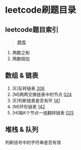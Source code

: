 # leetcode刷题目录

## leetcode题目索引

> [题库](https://leetcode-cn.com/problemset/all/)

001. 两数之和
002. 两数相加

## 数组 & 链表

1. [E]反转链表 [206](https://leetcode-cn.com/problems/reverse-linked-list/)
2. [M]两两交换链表中的节点 [024](https://leetcode-cn.com/problems/swap-nodes-in-pairs/s)
3. [E]判断链表是否有环 [141](https://leetcode-cn.com/problems/linked-list-cycle/)
4. [M]环形链表 [142](https://leetcode-cn.com/problems/linked-list-cycle-ii/)
5. [H]每K个节点一组翻转链表 [025](https://leetcode-cn.com/problems/reverse-nodes-in-k-group/)

## 堆栈 & 队列

判断括号中的字符串是否有效

